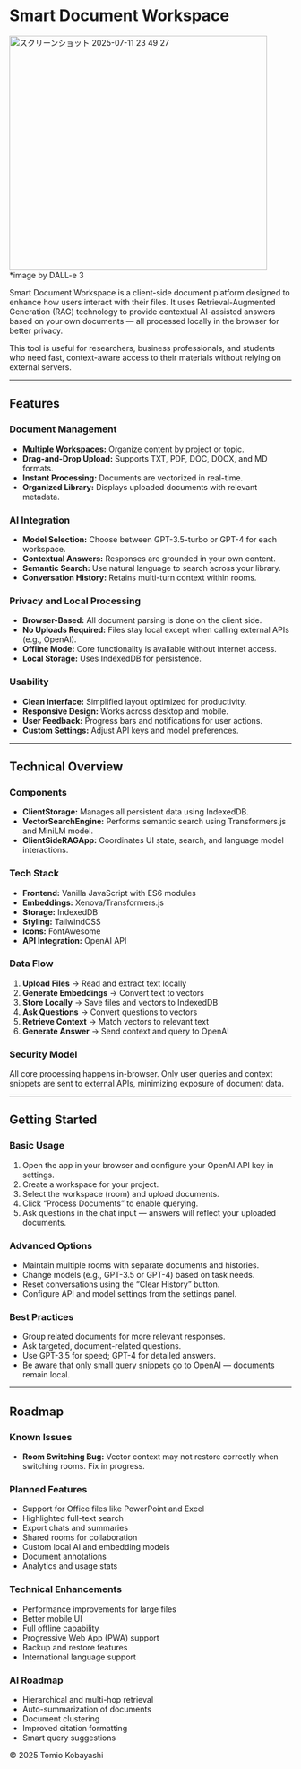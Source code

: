 # Smart Document Workspace

<img width="460" height="418" alt="スクリーンショット 2025-07-11 23 49 27" src="https://github.com/user-attachments/assets/cebe0400-fc36-4783-9991-3b6c0f5bb15a" />
*image by DALL-e 3

Smart Document Workspace is a client-side document platform designed to enhance how users interact with their files. It uses Retrieval-Augmented Generation (RAG) technology to provide contextual AI-assisted answers based on your own documents — all processed locally in the browser for better privacy.

This tool is useful for researchers, business professionals, and students who need fast, context-aware access to their materials without relying on external servers.

---

## Features

### Document Management

* **Multiple Workspaces:** Organize content by project or topic.
* **Drag-and-Drop Upload:** Supports TXT, PDF, DOC, DOCX, and MD formats.
* **Instant Processing:** Documents are vectorized in real-time.
* **Organized Library:** Displays uploaded documents with relevant metadata.

### AI Integration

* **Model Selection:** Choose between GPT-3.5-turbo or GPT-4 for each workspace.
* **Contextual Answers:** Responses are grounded in your own content.
* **Semantic Search:** Use natural language to search across your library.
* **Conversation History:** Retains multi-turn context within rooms.

### Privacy and Local Processing

* **Browser-Based:** All document parsing is done on the client side.
* **No Uploads Required:** Files stay local except when calling external APIs (e.g., OpenAI).
* **Offline Mode:** Core functionality is available without internet access.
* **Local Storage:** Uses IndexedDB for persistence.

### Usability

* **Clean Interface:** Simplified layout optimized for productivity.
* **Responsive Design:** Works across desktop and mobile.
* **User Feedback:** Progress bars and notifications for user actions.
* **Custom Settings:** Adjust API keys and model preferences.

---

## Technical Overview

### Components

* **ClientStorage:** Manages all persistent data using IndexedDB.
* **VectorSearchEngine:** Performs semantic search using Transformers.js and MiniLM model.
* **ClientSideRAGApp:** Coordinates UI state, search, and language model interactions.

### Tech Stack

* **Frontend:** Vanilla JavaScript with ES6 modules
* **Embeddings:** Xenova/Transformers.js
* **Storage:** IndexedDB
* **Styling:** TailwindCSS
* **Icons:** FontAwesome
* **API Integration:** OpenAI API

### Data Flow

1. **Upload Files** → Read and extract text locally
2. **Generate Embeddings** → Convert text to vectors
3. **Store Locally** → Save files and vectors to IndexedDB
4. **Ask Questions** → Convert questions to vectors
5. **Retrieve Context** → Match vectors to relevant text
6. **Generate Answer** → Send context and query to OpenAI

### Security Model

All core processing happens in-browser. Only user queries and context snippets are sent to external APIs, minimizing exposure of document data.

---

## Getting Started

### Basic Usage

1. Open the app in your browser and configure your OpenAI API key in settings.
2. Create a workspace for your project.
3. Select the workspace (room) and upload documents.
4. Click “Process Documents” to enable querying.
5. Ask questions in the chat input — answers will reflect your uploaded documents.

### Advanced Options

* Maintain multiple rooms with separate documents and histories.
* Change models (e.g., GPT-3.5 or GPT-4) based on task needs.
* Reset conversations using the “Clear History” button.
* Configure API and model settings from the settings panel.

### Best Practices

* Group related documents for more relevant responses.
* Ask targeted, document-related questions.
* Use GPT-3.5 for speed; GPT-4 for detailed answers.
* Be aware that only small query snippets go to OpenAI — documents remain local.

---

## Roadmap

### Known Issues

* **Room Switching Bug:** Vector context may not restore correctly when switching rooms. Fix in progress.

### Planned Features

* Support for Office files like PowerPoint and Excel
* Highlighted full-text search
* Export chats and summaries
* Shared rooms for collaboration
* Custom local AI and embedding models
* Document annotations
* Analytics and usage stats

### Technical Enhancements

* Performance improvements for large files
* Better mobile UI
* Full offline capability
* Progressive Web App (PWA) support
* Backup and restore features
* International language support

### AI Roadmap

* Hierarchical and multi-hop retrieval
* Auto-summarization of documents
* Document clustering
* Improved citation formatting
* Smart query suggestions

© 2025 Tomio Kobayashi
